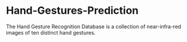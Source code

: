 # Hand-Gestures-Prediction

The Hand Gesture Recognition Database is a collection of near-infra-red images of ten distinct hand gestures.
